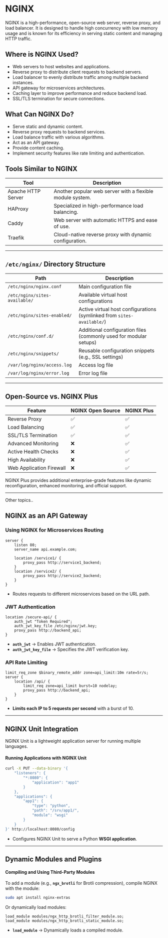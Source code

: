 # NGINX

NGINX is a high-performance, open-source web server, reverse proxy, and load balancer. It is designed to handle high concurrency with low memory usage and is known for its efficiency in serving static content and managing HTTP traffic.

## Where is NGINX Used?
- Web servers to host websites and applications.
- Reverse proxy to distribute client requests to backend servers.
- Load balancer to evenly distribute traffic among multiple backend instances.
- API gateway for microservices architectures.
- Caching layer to improve performance and reduce backend load.
- SSL/TLS termination for secure connections.

## What Can NGINX Do?
- Serve static and dynamic content.
- Reverse proxy requests to backend services.
- Load balance traffic with various algorithms.
- Act as an API gateway.
- Provide content caching.
- Implement security features like rate limiting and authentication.

## Tools Similar to NGINX
| Tool | Description |
|------|-------------|
| Apache HTTP Server | Another popular web server with a flexible module system. |
| HAProxy | Specialized in high-performance load balancing. |
| Caddy | Web server with automatic HTTPS and ease of use. |
| Traefik | Cloud-native reverse proxy with dynamic configuration. |

---

## `/etc/nginx/` Directory Structure

| Path                     | Description |
|--------------------------|-------------|
| `/etc/nginx/nginx.conf`  | Main configuration file |
| `/etc/nginx/sites-available/` | Available virtual host configurations |
| `/etc/nginx/sites-enabled/` | Active virtual host configurations (symlinked from `sites-available/`) |
| `/etc/nginx/conf.d/` | Additional configuration files (commonly used for modular setups) |
| `/etc/nginx/snippets/` | Reusable configuration snippets (e.g., SSL settings) |
| `/var/log/nginx/access.log` | Access log file |
| `/var/log/nginx/error.log` | Error log file |

---

## Open-Source vs. NGINX Plus

| Feature                | NGINX Open Source | NGINX Plus |
|------------------------|------------------|------------|
| Reverse Proxy         | ✅                | ✅          |
| Load Balancing       | ✅                | ✅          |
| SSL/TLS Termination  | ✅                | ✅          |
| Advanced Monitoring  | ❌                | ✅          |
| Active Health Checks | ❌                | ✅          |
| High Availability    | ❌                | ✅          |
| Web Application Firewall | ❌           | ✅          |

NGINX Plus provides additional enterprise-grade features like dynamic reconfiguration, enhanced monitoring, and official support.

---

Other topics..

## NGINX as an API Gateway

### Using NGINX for Microservices Routing
```nginx
server {
    listen 80;
    server_name api.example.com;

    location /service1/ {
        proxy_pass http://service1_backend;
    }
    location /service2/ {
        proxy_pass http://service2_backend;
    }
}
```
- Routes requests to different microservices based on the URL path.

### JWT Authentication
```nginx
location /secure-api/ {
    auth_jwt "Token Required";
    auth_jwt_key_file /etc/nginx/jwt.key;
    proxy_pass http://backend_api;
}
```
- **`auth_jwt`** → Enables JWT authentication.
- **`auth_jwt_key_file`** → Specifies the JWT verification key.

### API Rate Limiting
```nginx
limit_req_zone $binary_remote_addr zone=api_limit:10m rate=5r/s;
server {
    location /api/ {
        limit_req zone=api_limit burst=10 nodelay;
        proxy_pass http://backend_api;
    }
}
```
- **Limits each IP to 5 requests per second** with a burst of 10.

---

## NGINX Unit Integration

NGINX Unit is a lightweight application server for running multiple languages.
#### Running Applications with NGINX Unit
```bash
curl -X PUT --data-binary '{
    "listeners": {
        "*:8080": {
            "application": "app1"
        }
    },
    "applications": {
        "app1": {
            "type": "python",
            "path": "/srv/app1/",
            "module": "wsgi"
        }
    }
}' http://localhost:8080/config
```
- Configures NGINX Unit to serve a Python **WSGI application**.

---

## Dynamic Modules and Plugins

#### Compiling and Using Third-Party Modules
To add a module (e.g., **`ngx_brotli`** for Brotli compression), compile NGINX with the module:
```bash
sudo apt install nginx-extras
```
Or dynamically load modules:
```nginx
load_module modules/ngx_http_brotli_filter_module.so;
load_module modules/ngx_http_brotli_static_module.so;
```
- **`load_module`** → Dynamically loads a compiled module.
